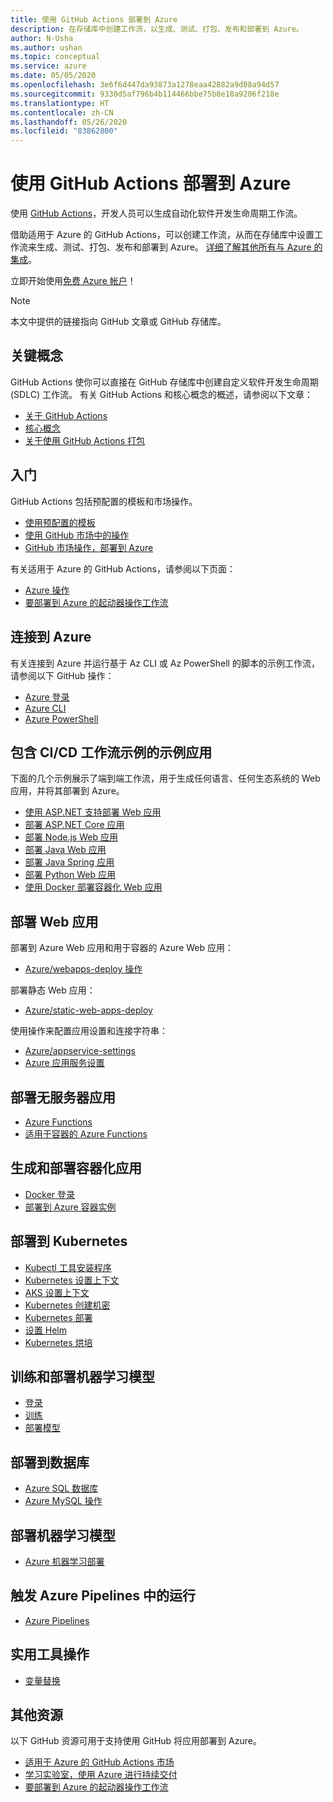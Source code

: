 ```yaml
---
title: 使用 GitHub Actions 部署到 Azure
description: 在存储库中创建工作流，以生成、测试、打包、发布和部署到 Azure。
author: N-Usha
ms.author: ushan
ms.topic: conceptual
ms.service: azure
ms.date: 05/05/2020
ms.openlocfilehash: 3e6f6d447da93873a1278eaa42882a9d08a94d57
ms.sourcegitcommit: 9330d5af796b4b114466bbe75b8e18a9206f218e
ms.translationtype: HT
ms.contentlocale: zh-CN
ms.lasthandoff: 05/26/2020
ms.locfileid: "83862800"
---
```

# <a name="deploy-to-azure-using-github-actions"></a>使用 GitHub Actions 部署到 Azure

使用 [GitHub Actions](https://help.github.com/articles/about-github-actions)，开发人员可以生成自动化软件开发生命周期工作流。  

借助适用于 Azure 的 GitHub Actions，可以创建工作流，从而在存储库中设置工作流来生成、测试、打包、发布和部署到 Azure。 [详细了解其他所有与 Azure 的集成](https://aka.ms/GitHubonAzure)。

立即开始使用[免费 Azure 帐户](https://azure.com/free/open-source)！

> [!NOTE]   
> 本文中提供的链接指向 GitHub 文章或 GitHub 存储库。 

## <a name="key-concepts"></a>关键概念

GitHub Actions 使你可以直接在 GitHub 存储库中创建自定义软件开发生命周期 (SDLC) 工作流。 有关 GitHub Actions 和核心概念的概述，请参阅以下文章： 

- [关于 GitHub Actions](https://help.github.com/actions/getting-started-with-github-actions/about-github-actions)
- [核心概念](https://help.github.com/actions/getting-started-with-github-actions/core-concepts-for-github-actions)
- [关于使用 GitHub Actions 打包](https://help.github.com/en/actions/publishing-packages-with-github-actions/about-packaging-with-github-actions)

## <a name="get-started"></a>入门 

GitHub Actions 包括预配置的模板和市场操作。 

- [使用预配置的模板](https://help.github.com/actions/getting-started-with-github-actions/starting-with-preconfigured-workflow-templates)  
- [使用 GitHub 市场中的操作](https://help.github.com/en/actions/getting-started-with-github-actions/using-actions-from-github-marketplace)  
- [GitHub 市场操作，部署到 Azure](https://github.com/marketplace?type=actions&query=Azure)  
  
有关适用于 Azure 的 GitHub Actions，请参阅以下页面： 
   
- [Azure 操作](https://github.com/marketplace?query=Azure&type=actions)  
- [要部署到 Azure 的起动器操作工作流](https://github.com/Azure/actions-workflow-samples)


## <a name="connect-to-azure"></a>连接到 Azure

有关连接到 Azure 并运行基于 Az CLI 或 Az PowerShell 的脚本的示例工作流，请参阅以下 GitHub 操作：  

- [Azure 登录](https://github.com/Azure/login)  
- [Azure CLI](https://github.com/Azure/CLI)
- [Azure PowerShell](https://github.com/Azure/powershell)


## <a name="sample-apps-with-cicd-workflow-samples"></a>包含 CI/CD 工作流示例的示例应用 

下面的几个示例展示了端到端工作流，用于生成任何语言、任何生态系统的 Web 应用，并将其部署到 Azure。 

- [使用 ASP.NET 支持部署 Web 应用](https://github.com/Azure-Samples/dotnet-sample)  
- [部署 ASP.NET Core 应用](https://github.com/Azure-Samples/dotnet_core_sample)  
- [部署 Node.js Web 应用](https://github.com/Azure-Samples/node_express_app)  
- [部署 Java Web 应用](https://github.com/Azure-Samples/java-spring-petclinic)  
- [部署 Java Spring 应用](https://github.com/Azure-Samples/Java-application-petstore-ee7)  
- [部署 Python Web 应用](https://github.com/Azure-Samples/pythonSample_thecatsaidno)  
- [使用 Docker 部署容器化 Web 应用](https://github.com/Azure-Samples/Node_express_container)


## <a name="deploy-a-web-app"></a>部署 Web 应用

部署到 Azure Web 应用和用于容器的 Azure Web 应用：

- [Azure/webapps-deploy 操作](https://github.com/Azure/webapps-deploy)

部署静态 Web 应用：
- [Azure/static-web-apps-deploy](https://docs.microsoft.com/azure/static-web-apps/getting-started?tabs=angular)


使用操作来配置应用设置和连接字符串：

- [Azure/appservice-settings](https://github.com/Azure/appservice-settings) 
- [Azure 应用服务设置](https://github.com/Azure/appservice-settings)  

## <a name="deploy-a-serverless-app"></a>部署无服务器应用

- [Azure Functions](https://github.com/Azure/functions-action)  
- [适用于容器的 Azure Functions](https://github.com/Azure/webapps-container-deploy)  
 
## <a name="build-and-deploy-containerized-apps"></a>生成和部署容器化应用

- [Docker 登录](https://github.com/Azure/docker-login)  
- [部署到 Azure 容器实例](https://github.com/Azure/aci-deploy)

## <a name="deploy-to-kubernetes"></a>部署到 Kubernetes

- [Kubectl 工具安装程序](https://github.com/Azure/setup-kubectl)  
- [Kubernetes 设置上下文](https://github.com/Azure/k8s-set-context)  
- [AKS 设置上下文](https://github.com/Azure/aks-set-context)  
- [Kubernetes 创建机密](https://github.com/Azure/k8s-create-secret)  
- [Kubernetes 部署](https://github.com/Azure/k8s-deploy)  
- [设置 Helm](https://github.com/Azure/setup-helm)  
- [Kubernetes 烘培](https://github.com/Azure/k8s-bake)  

## <a name="train-and-deploy-a-machine-learning-model"></a>训练和部署机器学习模型 

- [登录](https://github.com/Azure/aml-workspace) 
- [训练](https://github.com/Azure/aml-run)
- [部署模型](https://github.com/Azure/aml-deploy)

## <a name="deploy-to-databases"></a>部署到数据库

- [Azure SQL 数据库](https://github.com/Azure/sql-action)  
- [Azure MySQL 操作](https://github.com/Azure/mysql-action)  

## <a name="deploy-machine-learning-models"></a>部署机器学习模型

- [Azure 机器学习部署](https://github.com/Azure/aml-deploy)  

## <a name="trigger-a-run-in-azure-pipelines"></a>触发 Azure Pipelines 中的运行

- [Azure Pipelines](https://github.com/Azure/pipelines)  
 
## <a name="utility-actions"></a>实用工具操作

- [变量替换](https://github.com/Microsoft/variable-substitution) 


## <a name="additional-resources"></a>其他资源

以下 GitHub 资源可用于支持使用 GitHub 将应用部署到 Azure。  

- [适用于 Azure 的 GitHub Actions 市场](https://github.com/marketplace?query=Azure&type=actions)
- [学习实验室，使用 Azure 进行持续交付](https://lab.github.com/githubtraining/github-actions:-continuous-delivery-with-azure)
- [要部署到 Azure 的起动器操作工作流](https://github.com/Azure/actions-workflow-samples)
